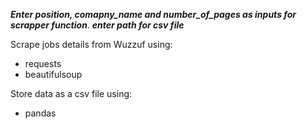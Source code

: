 ***Enter position, comapny_name and number_of_pages as inputs for scrapper function***.
***enter path for csv file***


Scrape jobs details from Wuzzuf using:
- requests
- beautifulsoup
  
Store data as a csv file using:
- pandas
